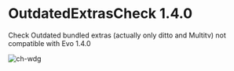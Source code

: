 # OutdatedExtrasCheck 1.4.0
Check Outdated bundled extras (actually only ditto and Multitv) not compatible with Evo 1.4.0

![ch-wdg](https://user-images.githubusercontent.com/7342798/35337176-c4f06ae4-011a-11e8-9cbf-6421f8be1c53.png)
